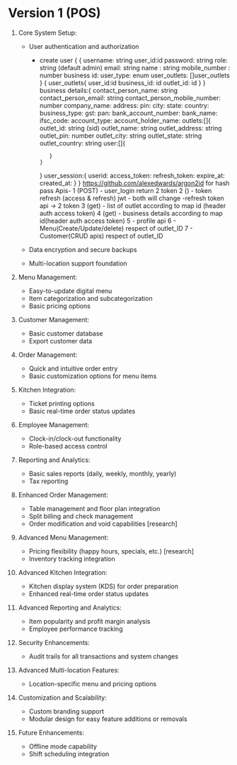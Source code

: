 # Version 1 (POS)

1. Core System Setup:
   - User authentication and authorization
      - create user {
        {
         username: string
         user_id:id
         password: string
         role: string (default admin)
         email: string
         name : string
         mobile_number :  number
         business id:
         user_type: enum
         user_outlets: []user_outlets
         }
         {
            user_outlets{
               user_id:id
               business_id: id
               outlet_id: id
            }
         }
         business details:{
            contact_person_name: string
            contact_person_email: string
            contact_person_mobile_number: number
            company_name: 
            address:
            pin:
            city:
            state:
            country:
            business_type:
            gst:
            pan:
            bank_account_number:
            bank_name:
            ifsc_code:
            account_type:
            account_holder_name:
            outlets:[]{
               outlet_id: string (sid)
               outlet_name: string
               outlet_address: string
               outlet_pin: number
               outlet_city: string
               outlet_state: string
               outlet_country: string
               user:[]{
                  
               }
            }
         }
         user_session:{
            userid:
            access_token:
            refresh_token:
            expire_at:
            created_at:
         }
      }
      https://github.com/alexedwards/argon2id for hash pass
         Apis-
            1 (POST) - user_login return 2 token 
            2 ()    - token refresh (access & refresh) jwt - both will change
               -refresh token api -> 2 token
            3 (get) - list of outlet according to map id (header auth access token)
            4 (get) - business details according to map id(header auth access token)
            5 - profile api 
            6 - Menu(Create/Update/delete) respect of outlet_ID
            7 - Customer(CRUD apis) respect of outlet_ID
            
         

   - Data encryption and secure backups
   - Multi-location support foundation

2. Menu Management:
   - Easy-to-update digital menu
   - Item categorization and subcategorization
   - Basic pricing options

3. Customer Management:
   - Basic customer database
   - Export customer data

4. Order Management:
   - Quick and intuitive order entry
   - Basic customization options for menu items

5. Kitchen Integration:
   - Ticket printing options
   - Basic real-time order status updates

6. Employee Management:
   - Clock-in/clock-out functionality
   - Role-based access control

7. Reporting and Analytics:
   - Basic sales reports (daily, weekly, monthly, yearly)
   - Tax reporting

8. Enhanced Order Management:
   - Table management and floor plan integration
   - Split billing and check management
   - Order modification and void capabilities [research]

9. Advanced Menu Management:
   - Pricing flexibility (happy hours, specials, etc.) [research]
   - Inventory tracking integration

10. Advanced Kitchen Integration:
    - Kitchen display system (KDS) for order preparation
    - Enhanced real-time order status updates

11. Advanced Reporting and Analytics:
    - Item popularity and profit margin analysis
    - Employee performance tracking

12. Security Enhancements:
    - Audit trails for all transactions and system changes

13. Advanced Multi-location Features:
    - Location-specific menu and pricing options

14. Customization and Scalability:
    - Custom branding support
    - Modular design for easy feature additions or removals

15. Future Enhancements:
    - Offline mode capability
    - Shift scheduling integration
